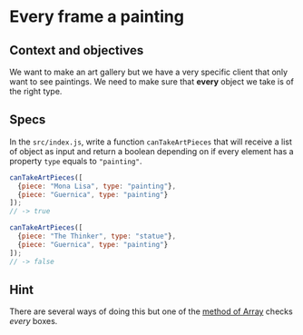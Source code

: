 # Every frame a painting

## Context and objectives

We want to make an art gallery but we have a very specific client that only want to see paintings.
We need to make sure that **every** object we take is of the right type.

## Specs

In the `src/index.js`, write a function `canTakeArtPieces` that will receive a list of object as input and return a boolean depending on if every element has a property `type` equals to `"painting"`.

```js
canTakeArtPieces([
  {piece: "Mona Lisa", type: "painting"},
  {piece: "Guernica", type: "painting"}
]);
// -> true

canTakeArtPieces([
  {piece: "The Thinker", type: "statue"},
  {piece: "Guernica", type: "painting"}
]);
// -> false
```

## Hint

There are several ways of doing this but one of the [method of Array](https://developer.mozilla.org/en-US/docs/Web/JavaScript/Reference/Global_Objects/Array) checks _every_ boxes.
